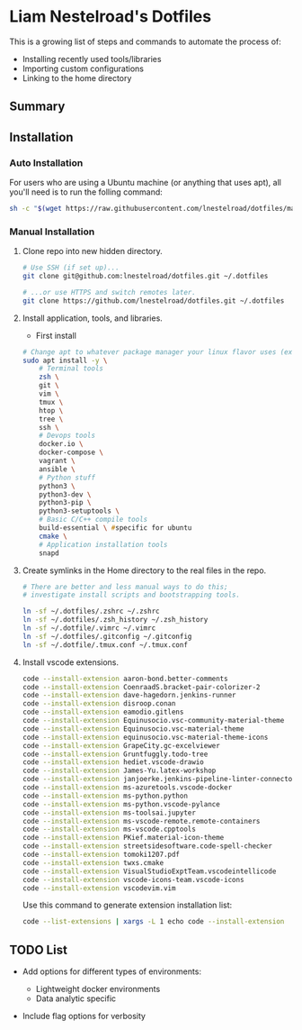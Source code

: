 <!-- # dotfiles

## Packages Needed

### Oh My Zsh

1. Install oh-my-zsh
`sh -c "$(wget https://raw.githubusercontent.com/robbyrussell/oh-my-zsh/master/tools/install.sh -O -)"`

2. Clone necessary plugins.
```[bash]
git clone git://github.com/zsh-users/zsh-autosuggestions $ZSH_CUSTOM/plugins/zsh-autosuggestions
git clone https://github.com/zsh-users/zsh-history-substring-search ${ZSH_CUSTOM:-~/.oh-my-zsh/custom}/plugins/zsh-history-substring-search
git clone https://github.com/zsh-users/zsh-syntax-highlighting.git ${ZSH_CUSTOM:-~/.oh-my-zsh/custom}/plugins/zsh-syntax-highlighting
```
3. Add plugins to ~/.zshrc as
`plugins = ( zsh-autosuggestions zsh-history-substring-search zsh-syntax-highlighting)`
Note: make sure zsh-syntax-highlighting is the last one in the above list.

4. Fix background theme issues (Not necessary depends on your theme.) Add the following line to your ~/.zshrc.
`ZSH_AUTOSUGGEST_HIGHLIGHT_STYLE='fg=white'`

5. Restart zsh
`source ~/.zshrc`

### Vim
1. Install vundle
`git clone https://github.com/VundleVim/Vundle.vim.git ~/.vim/bundle/Vundle.vim`

2. install youcompleteme
```[bash]
cd ~/.vim/bundle/YouCompleteMe
python3 install.py --clang-completer
``` -->

# Liam Nestelroad's Dotfiles

This is a growing list of steps and commands to automate the process of:

-   Installing recently used tools/libraries
-   Importing custom configurations
-   Linking to the home directory

## Summary

## Installation

### Auto Installation

For users who are using a Ubuntu machine (or anything that uses apt), all you'll need is to run the folling command:

```zsh
sh -c "$(wget https://raw.githubusercontent.com/lnestelroad/dotfiles/master/install.sh -O -)"
```

### Manual Installation

1. Clone repo into new hidden directory.

    ```zsh
    # Use SSH (if set up)...
    git clone git@github.com:lnestelroad/dotfiles.git ~/.dotfiles

    # ...or use HTTPS and switch remotes later.
    git clone https://github.com/lnestelroad/dotfiles.git ~/.dotfiles
    ```

2. Install application, tools, and libraries.

    - First install

    ```zsh
    # Change apt to whatever package manager your linux flavor uses (ex: pacman for arch)
    sudo apt install -y \
        # Terminal tools
        zsh \
        git \
        vim \
        tmux \
        htop \
        tree \
        ssh \
        # Devops tools
        docker.io \
        docker-compose \
        vagrant \
        ansible \
        # Python stuff
        python3 \
        python3-dev \
        python3-pip \
        python3-setuptools \
        # Basic C/C++ compile tools
        build-essential \ #specific for ubuntu
        cmake \
        # Application installation tools
        snapd
    ```

3. Create symlinks in the Home directory to the real files in the repo.

    ```bash
    # There are better and less manual ways to do this;
    # investigate install scripts and bootstrapping tools.

    ln -sf ~/.dotfiles/.zshrc ~/.zshrc
    ln -sf ~/.dotfiles/.zsh_history ~/.zsh_history
    ln -sf ~/.dotfile/.vimrc ~/.vimrc
    ln -sf ~/.dotfiles/.gitconfig ~/.gitconfig
    ln -sf ~/.dotfile/.tmux.conf ~/.tmux.conf
    ```

4. Install vscode extensions.
    ```zsh
    code --install-extension aaron-bond.better-comments
    code --install-extension CoenraadS.bracket-pair-colorizer-2
    code --install-extension dave-hagedorn.jenkins-runner
    code --install-extension disroop.conan
    code --install-extension eamodio.gitlens
    code --install-extension Equinusocio.vsc-community-material-theme
    code --install-extension Equinusocio.vsc-material-theme
    code --install-extension equinusocio.vsc-material-theme-icons
    code --install-extension GrapeCity.gc-excelviewer
    code --install-extension Gruntfuggly.todo-tree
    code --install-extension hediet.vscode-drawio
    code --install-extension James-Yu.latex-workshop
    code --install-extension janjoerke.jenkins-pipeline-linter-connector
    code --install-extension ms-azuretools.vscode-docker
    code --install-extension ms-python.python
    code --install-extension ms-python.vscode-pylance
    code --install-extension ms-toolsai.jupyter
    code --install-extension ms-vscode-remote.remote-containers
    code --install-extension ms-vscode.cpptools
    code --install-extension PKief.material-icon-theme
    code --install-extension streetsidesoftware.code-spell-checker
    code --install-extension tomoki1207.pdf
    code --install-extension twxs.cmake
    code --install-extension VisualStudioExptTeam.vscodeintellicode
    code --install-extension vscode-icons-team.vscode-icons
    code --install-extension vscodevim.vim
    ```
    Use this command to generate extension installation list:
    ```bash
    code --list-extensions | xargs -L 1 echo code --install-extension
    ```

## TODO List

-   Add options for different types of environments:

    -   Lightweight docker environments
    -   Data analytic specific

-   Include flag options for verbosity
